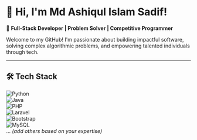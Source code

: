 # 🌟 Hi, I'm Md Ashiqul Islam Sadif!  

🚀 **Full-Stack Developer | Problem Solver | Competitive Programmer**

Welcome to my GitHub! I'm passionate about building impactful software, solving complex algorithmic problems, and empowering talented individuals through tech.

---
## 🛠 Tech Stack  
![Python](https://img.shields.io/badge/Python-3776AB?style=flat&logo=python&logoColor=white)  
![Java](https://img.shields.io/badge/Java-ED8B00?style=flat&logo=java&logoColor=white)  
![PHP](https://img.shields.io/badge/PHP-777BB4?style=flat&logo=php&logoColor=white)  
![Laravel](https://img.shields.io/badge/Laravel-FF2D20?style=flat&logo=laravel&logoColor=white)  
![Bootstrap](https://img.shields.io/badge/Bootstrap-7952B3?style=flat&logo=bootstrap&logoColor=white)  
![MySQL](https://img.shields.io/badge/MySQL-4479A1?style=flat&logo=mysql&logoColor=white)  
... *(add others based on your expertise)*

